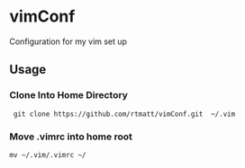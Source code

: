 # vimConf
Configuration for my vim set up

## Usage
### Clone Into Home Directory
```
 git clone https://github.com/rtmatt/vimConf.git  ~/.vim
 ```
### Move .vimrc into home root
```
mv ~/.vim/.vimrc ~/
```

